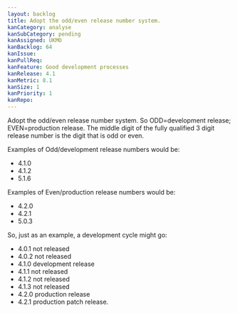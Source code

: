 ```yaml
---
layout: backlog
title: Adopt the odd/even release number system.
kanCategory: analyse
kanSubCategory: pending
kanAssigned: UKMO
kanBacklog: 64
kanIssue:
kanPullReq:
kanFeature: Good development processes
kanRelease: 4.1
kanMetric: 8.1
kanSize: 1
kanPriority: 1
kanRepo:
---
```

Adopt the odd/even release number system.  So ODD=development release; EVEN=production release.  The middle digit of the fully qualified 3 digit release number is the digit that is odd or even.

Examples of Odd/development release numbers would be:

- 4.1.0
- 4.1.2
- 5.1.6

Examples of Even/production release numbers would be:

- 4.2.0
- 4.2.1
- 5.0.3

So, just as an example, a development cycle might go:

- 4.0.1 not released
- 4.0.2 not released
- 4.1.0 development release
- 4.1.1 not released
- 4.1.2 not released
- 4.1.3 not released
- 4.2.0 production release
- 4.2.1 production patch release.


